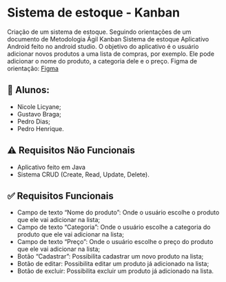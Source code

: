 # Sistema de estoque - Kanban
Criação de um sistema de estoque. Seguindo orientações de um documento de Metodologia Ágil Kanban
Sistema de estoque
Aplicativo Android feito no android studio. 
O objetivo do aplicativo é o usuário adicionar novos produtos a uma lista de compras, por exemplo. Ele pode adicionar o nome do produto, a categoria dele e o preço. 
Figma de orientação: <a href="https://www.figma.com/file/oFOFdrhwGnYshsSdEYMtox/Kanban?type=design&node-id=11%3A16026&t=3ArsGfSvHSJM872R-1">Figma</a>

## 👥 Alunos:
 - Nicole Licyane;
 - Gustavo Braga;
 - Pedro Dias;
 - Pedro Henrique.

## ⚠️ Requisitos Não Funcionais
 - Aplicativo feito em Java
 - Sistema CRUD (Create, Read, Update, Delete).

## ✅ Requisitos Funcionais
 - Campo de texto “Nome do produto”: Onde o usuário escolhe o produto que ele vai adicionar na lista;
 - Campo de texto “Categoria”: Onde o usuário escolhe a categoria do produto que ele vai adicionar na lista;
 - Campo de texto “Preço”: Onde o usuário escolhe o preço do produto que ele vai adicionar na lista;
 - Botão “Cadastrar”: Possibilita cadastrar um novo produto na lista;
 - Botão de editar: Possibilita editar um produto já adicionado na lista;
 - Botão de excluir: Possibilita excluir um produto já adicionado na lista.

